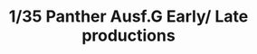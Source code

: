 ---
layout: product
title: "1/35  Panther Ausf.G Early/ Late productions"
price: "6000" 
desc: "Maketa"
img_path: "/assets/img/RFM5018.webp"
brand: "N/A"
available: false
special_offer: false
new: false
soon: false
cat: "010000"
subcat: "010800"
subsubcat: "0N/A"
sifra: "RFM5018"
popular: false
---